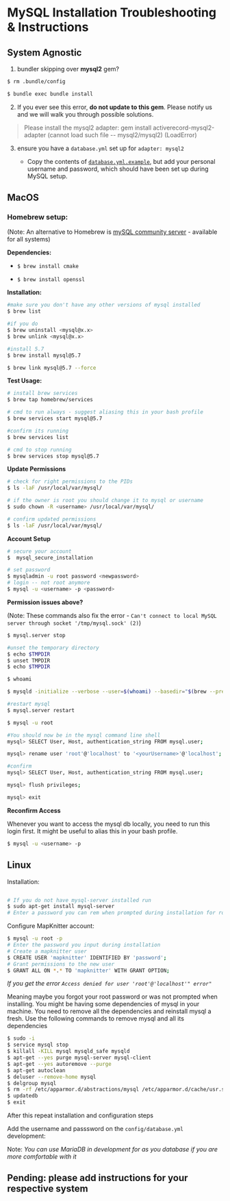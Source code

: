 # MySQL Installation Troubleshooting & Instructions 

## System Agnostic 
1) bundler skipping over **mysql2** gem?

```Bash 
$ rm .bundle/config

$ bundle exec bundle install
```

2) If you ever see this error, **do not update to this gem**. Please notify us and we will walk you through possible solutions.

<blockquote>
Please install the mysql2 adapter: gem install activerecord-mysql2-adapter (cannot load such file -- mysql2/mysql2) (LoadError)
</blockquote>

3. ensure you have a `database.yml` set up for `adapter: mysql2`

    - Copy the contents of [`database.yml.example`](config/database.yml.example), but add your personal username and password, which should have been set up during MySQL setup.

## MacOS

### Homebrew setup:

(Note: An alternative to Homebrew is [mySQL community server](https://dev.mysql.com/downloads/mysql/5.7.html#downloads) - available for all systems)

**Dependencies:**

- `$ brew install cmake`


- `$ brew install openssl`


**Installation:**

```Bash
#make sure you don't have any other versions of mysql installed
$ brew list

#if you do
$ brew uninstall <mysql@x.x>
$ brew unlink <mysql@x.x>

#install 5.7
$ brew install mysql@5.7

$ brew link mysql@5.7 --force
```

**Test Usage:**

```Bash
# install brew services 
$ brew tap homebrew/services

# cmd to run always - suggest aliasing this in your bash profile
$ brew services start mysql@5.7

#confirm its running
$ brew services list

# cmd to stop running
$ brew services stop mysql@5.7

```

**Update Permissions**

```Bash
# check for right permissions to the PIDs
$ ls -laF /usr/local/var/mysql/

# if the owner is root you should change it to mysql or username
$ sudo chown -R <username> /usr/local/var/mysql/

# confirm updated permissions
$ ls -laF /usr/local/var/mysql/

```

**Account Setup**

```Bash
# secure your account
$  mysql_secure_installation   

# set password
$ mysqladmin -u root password <newpassword>  
# login -- not root anymore
$ mysql -u <username> -p <password>       

```

**Permission issues above?**

(Note: These commands also fix the error - `Can't connect to local MySQL server through socket '/tmp/mysql.sock' (2)`)

```Bash
$ mysql.server stop

#unset the temporary directory
$ echo $TMPDIR
$ unset TMPDIR
$ echo $TMPDIR

$ whoami

$ mysqld -initialize --verbose --user=$(whoami) --basedir="$(brew --prefix mysql)" --datadir=/usr/local/var/mysql --tmpdir=/tmp

#restart mysql
$ mysql.server restart

$ mysql -u root

#You should now be in the mysql command line shell
mysql> SELECT User, Host, authentication_string FROM mysql.user;

mysql> rename user 'root'@'localhost' to '<yourUsername>'@'localhost';

#confirm
mysql> SELECT User, Host, authentication_string FROM mysql.user; 

mysql> flush privileges;

mysql> exit

```

**Reconfirm Access**

Whenever you want to access the mysql db locally, you need to run this login first. It might be useful to alias this in your bash profile.

```Bash
$ mysql -u <username> -p
```


## Linux

Installation: 

```Bash

# If you do not have mysql-server installed run
$ sudo apt-get install mysql-server
# Enter a password you can rem when prompted during installation for root

```
Configure MapKnitter account: 

```Bash
$ mysql -u root -p
# Enter the password you input during installation
# Create a mapknitter user
$ CREATE USER 'mapknitter' IDENTIFIED BY 'password';
# Grant permissions to the new user
$ GRANT ALL ON *.* TO 'mapknitter' WITH GRANT OPTION;

```

_If you get the error `Access denied for user 'root'@'localhost'" error"`_ 

Meaning maybe you forgot your root password or was not prompted when installing. You might be having some dependencies of mysql in your machine. You need to remove all the dependencies and reinstall mysql a fresh. 
Use the following commands to remove mysql and all its dependencies

```Bash
$ sudo -i
$ service mysql stop
$ killall -KILL mysql mysqld_safe mysqld
$ apt-get --yes purge mysql-server mysql-client
$ apt-get --yes autoremove --purge
$ apt-get autoclean
$ deluser --remove-home mysql
$ delgroup mysql
$ rm -rf /etc/apparmor.d/abstractions/mysql /etc/apparmor.d/cache/usr.sbin.mysqld /etc/mysql /var/lib/mysql /var/log/mysql* /var/log/upstart/mysql.log* /var/run/mysqld
$ updatedb
$ exit

````
After this repeat installation and configuration steps


Add the username and passsword on the `config/database.yml` development:

Note: _You can use MariaDB in development for as you database if you are more comfortable with it_




## Pending: please add instructions for your respective system 

